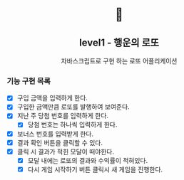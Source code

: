<h1 align="middle">🎱</h1>
<h2 align="middle">level1 - 행운의 로또</h2>
<p align="middle">자바스크립트로 구현 하는 로또 어플리케이션</p>

### 기능 구현 목록

- [x] 구입 금액을 입력하게 한다.
- [x] 구입한 금액만큼 로또를 발행하여 보여준다.
- [x] 지난 주 당첨 번호를 입력하게 한다.
  - [x] 당첨 번호는 하나씩 입력하게 한다.
- [x] 보너스 번호를 입력받게 한다.
- [x] 결과 확인 버튼을 클릭할 수 있다.
- [x] 클릭 시 결과가 적힌 모달이 떠야한다.
  - [x] 모달 내에는 로또의 결과와 수익률이 적혀있다.
  - [x] 다시 게임 시작하기 버튼 클릭시 새 게임을 진행한다.
